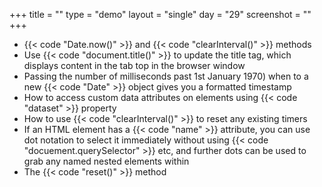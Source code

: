 +++
title = ""
type = "demo"
layout = "single"
day = "29"
screenshot = ""
+++

* {{< code "Date.now()" >}} and {{< code "clearInterval()" >}} methods
* Use {{< code "document.title()" >}} to update the title tag, which displays content in the tab top in the browser window
* Passing the number of milliseconds past 1st January 1970) when to a new {{< code "Date" >}} object gives you a formatted timestamp
* How to access custom data attributes on elements using {{< code "dataset" >}} property
* How to use {{< code "clearInterval()" >}} to reset any existing timers
* If an HTML element has a {{< code "name" >}} attribute, you can use dot notation to select it immediately without using {{< code "docuement.querySelector" >}} etc, and further dots can be used to grab any named nested elements within
* The {{< code "reset()" >}} method
